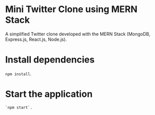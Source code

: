 # Mini Twitter Clone using MERN Stack

A simplified Twitter clone developed with the MERN Stack (MongoDB, Express.js, React.js, Node.js).


# Install dependencies


   `npm install`.

# Start the application

    `npm start`.
